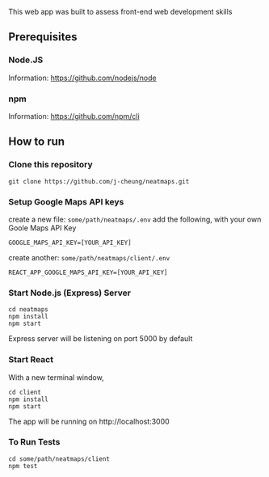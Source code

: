 This web app was built to assess front-end web development skills 

## Prerequisites

### Node.JS

Information: https://github.com/nodejs/node

### npm 

Information: https://github.com/npm/cli 

## How to run

### Clone this repository

```
git clone https://github.com/j-cheung/neatmaps.git
```

### Setup Google Maps API keys

create a new file: `some/path/neatmaps/.env`
add the following, with your own Goole Maps API Key
```
GOOGLE_MAPS_API_KEY=[YOUR_API_KEY]
```

create another: `some/path/neatmaps/client/.env`
```
REACT_APP_GOOGLE_MAPS_API_KEY=[YOUR_API_KEY]
```

### Start Node.js (Express) Server

```
cd neatmaps
npm install
npm start
```
Express server will be listening on port 5000 by default

### Start React
With a new terminal window,

```
cd client
npm install
npm start
```

The app will be running on http://localhost:3000

### To Run Tests

```
cd some/path/neatmaps/client
npm test
```
